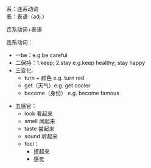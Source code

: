 系：连系动词\
表：表语（adj.）

连系动词+表语

连系动词：
- 一be：e.g.be careful
- 二保持：1.keep; 2.stay  e.g.keep healthy; stay happy
- 三变化:
    +  turn + 颜色 e.g. turn red
    + get（天气）e.g. get cooler
    + become（身份） e.g. become famous
+ 五感官：
    + look 看起来
    + smell 闻起来
    + taste 尝起来
    + sound 听起来
    + feel：
        + 摸起来
        + 感觉